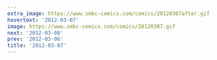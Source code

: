 ```yaml
---
extra_image: https://www.smbc-comics.com/comics/20120307after.gif
hovertext: '2012-03-07'
image: https://www.smbc-comics.com/comics/20120307.gif
next: '2012-03-08'
prev: '2012-03-06'
title: '2012-03-07'
---
```

